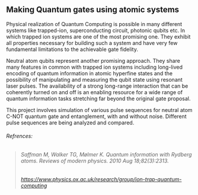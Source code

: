 ## Making Quantum gates using atomic systems
Physical realization of Quantum Computing is possible in many different systems like trapped-ion, superconducting circuit, photonic qubits etc. In which trapped ion systems are one of the most promising one. They exhibit all properties necessary for building such a system and have very few fundamental limitations to the achievable gate fidelity.

Neutral atom qubits represent another promising approach. They share many features in common with trapped ion systems including long-lived encoding of quantum information in atomic hyperfine states and the possibility of manipulating and measuring the qubit state using resonant laser pulses. The availability of a strong long-range interaction that can be coherently turned on and off is an enabling resource for a wide range of quantum information tasks stretching far beyond the original gate proposal.

This project involves simulation of various pulse sequences for neutral atom C-NOT quantum gate and entanglement, with and without noise. Different pulse sequences are being analyzed and compared.




###### Refrences:
> ###### Saffman M, Walker TG, Mølmer K. Quantum information with Rydberg atoms. Reviews of modern physics. 2010 Aug 18;82(3):2313. 
> ###### https://www.physics.ox.ac.uk/research/group/ion-trap-quantum-computing
